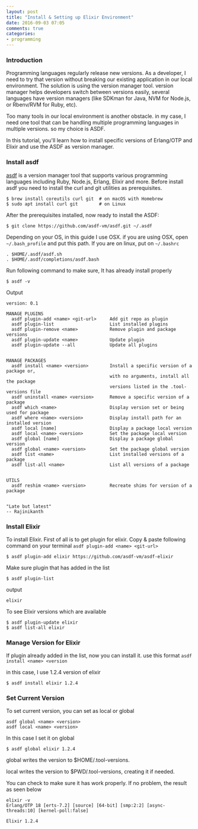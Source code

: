 ```yaml
---
layout: post
title: "Install & Setting up Elixir Environment"
date: 2016-09-03 07:05
comments: true
categories: 
- programming
---
```


### Introduction ###

Programming languages regularly release new versions. As a developer, I need to try that version without breaking our existing application in our local environment. The solution is using the version manager tool. version manager helps developers switch between versions easily, several languages have version managers (like SDKman for Java, NVM for Node.js, or Rbenv/RVM for Ruby, etc). 

Too many tools in our local environment is another obstacle. in my case, I need one tool that can be handling multiple programming languages in multiple versions. so my choice is ASDF.

In this tutorial, you'll learn how to install specific versions of Erlang/OTP and Elixir and use the ASDF as version manager.

### Install asdf ###

[asdf](https://github.com/asdf-vm/asdf) is a version manager tool that supports various programming languages including Ruby, Node.js, Erlang, Elixir and more. Before install asdf you need to install the curl and git utilities as prerequisites.

```
$ brew install coreutils curl git  # on macOS with Homebrew
$ sudo apt install curl git        # on Linux

```
After the prerequisites installed, now ready to install the ASDF:

```
$ git clone https://github.com/asdf-vm/asdf.git ~/.asdf

```
Depending on your OS, in this guide I use OSX. if you are using OSX, open `~/.bash_profile` and put this path. If you are on linux, put on `~/.bashrc`

<!--more-->

```
. $HOME/.asdf/asdf.sh
. $HOME/.asdf/completions/asdf.bash
```

Run following command to make sure, It has already install properly

```
$ asdf -v
```
Output 

```
version: 0.1

MANAGE PLUGINS
  asdf plugin-add <name> <git-url>     Add git repo as plugin
  asdf plugin-list                     List installed plugins
  asdf plugin-remove <name>            Remove plugin and package versions
  asdf plugin-update <name>            Update plugin
  asdf plugin-update --all             Update all plugins


MANAGE PACKAGES
  asdf install <name> <version>        Install a specific version of a package or,
                                       with no arguments, install all the package
                                       versions listed in the .tool-versions file
  asdf uninstall <name> <version>      Remove a specific version of a package
  asdf which <name>                    Display version set or being used for package
  asdf where <name> <version>          Display install path for an installed version
  asdf local [name]                    Display a package local version
  asdf local <name> <version>          Set the package local version
  asdf global [name]                   Display a package global version
  asdf global <name> <version>         Set the package global version
  asdf list <name>                     List installed versions of a package
  asdf list-all <name>                 List all versions of a package


UTILS
  asdf reshim <name> <version>         Recreate shims for version of a package


"Late but latest"
-- Rajinikanth
```


### Install Elixir ###

To install Elixir. First of all is to get plugin for elixir. Copy & paste following command on your terminal
`asdf plugin-add <name> <git-url>`

```
$ asdf plugin-add elixir https://github.com/asdf-vm/asdf-elixir
```
Make sure plugin that has added in the list

```
$ asdf plugin-list
```
output 

```
elixir
```

To see Elixir versions which are available

```
$ asdf plugin-update elixir
$ asdf list-all elixir 
```

### Manage Version for Elixir ###

If plugin already added in the list, now you can install it. use this format `asdf install <name> <version`

in this case, I use 1.2.4 version of elixir

```
$ asdf install elixir 1.2.4
```

### Set Current Version ###

To set current version, you can set as local or global

```
asdf global <name> <version>
asdf local <name> <version>

```
In this case I set it on global
```
$ asdf global elixir 1.2.4
```
global writes the version to $HOME/.tool-versions.

local writes the version to $PWD/.tool-versions, creating it if needed.

You can check to make sure it has work properly. If no problem, the result as seen below

```
elixir -v
Erlang/OTP 18 [erts-7.2] [source] [64-bit] [smp:2:2] [async-threads:10] [kernel-poll:false]

Elixir 1.2.4
```

